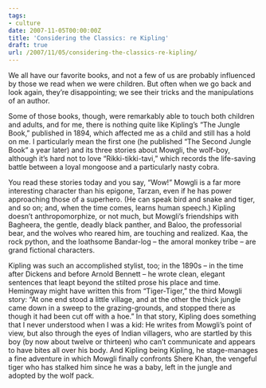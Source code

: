 ```yaml
---
tags:
- culture
date: 2007-11-05T00:00:00Z
title: 'Considering the Classics: re Kipling' 
draft: true
url: /2007/11/05/considering-the-classics-re-kipling/
---
```


<p>We all have our favorite books, and not a few of us are probably influenced by those we read when we were children. But often when we go back and look again, they&#8217;re disappointing; we see their tricks and the manipulations of an author.</p>
<p>Some of those books, though, were remarkably able to touch both children and adults, and for me, there is nothing quite like Kipling&#8217;s &#8220;The Jungle Book,&#8221; published in 1894, which affected me as a child and still has a hold on me. I particularly mean the first one (he published &#8220;The Second Jungle Book&#8221; a year later) and its three stories about Mowgli, the wolf-boy, although it&#8217;s hard not to love &#8220;Rikki-tikki-tavi,&#8221; which records the life-saving battle between a loyal mongoose and a particularly nasty cobra.</p>
<p>You read these stories today and you say, &#8220;Wow!&#8221; Mowgli is a far more interesting character than his epigone, Tarzan, even if he has power approaching those of a superhero. (He can speak bird and snake and tiger, and so on; and, when the time comes, learns human speech.) Kipling doesn&#8217;t anthropomorphize, or not much, but Mowgli&#8217;s friendships with Bagheera, the gentle, deadly black panther, and Baloo, the professorial bear, and the wolves who reared him, are touching and realized. Kaa, the rock python, and the loathsome Bandar-log &#8211; the amoral monkey tribe &#8211; are grand fictional characters.</p>
<p>Kipling was such an accomplished stylist, too; in the 1890s &#8211; in the time after Dickens and before Arnold Bennett &#8211; he wrote clean, elegant sentences that leapt beyond the stilted prose his place and time. Hemingway might have written this from &#8220;Tiger-Tiger,&#8221; the third Mowgli story: &#8220;At one end stood a little village, and at the other the thick jungle came down in a sweep to the grazing-grounds, and stopped there as though it had been cut off with a hoe.&#8221; In that story, Kipling does something that I never understood when I was a kid: He writes from Mowgli&#8217;s point of view, but also through the eyes of Indian villagers, who are startled by this boy (by now about twelve or thirteen) who can&#8217;t communicate and appears to have bites all over his body.  And Kipling being Kipling, he stage-manages a fine adventure in which Mowgli finally confronts Shere Khan, the vengeful tiger who has stalked him since he was a baby, left in the jungle and adopted by the wolf pack.</p>

